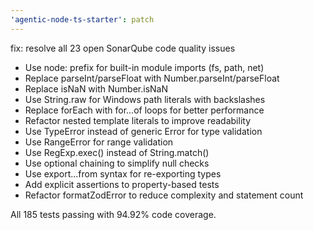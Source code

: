 ```yaml
---
'agentic-node-ts-starter': patch
---
```


fix: resolve all 23 open SonarQube code quality issues

- Use node: prefix for built-in module imports (fs, path, net)
- Replace parseInt/parseFloat with Number.parseInt/parseFloat
- Replace isNaN with Number.isNaN
- Use String.raw for Windows path literals with backslashes
- Replace forEach with for...of loops for better performance
- Refactor nested template literals to improve readability
- Use TypeError instead of generic Error for type validation
- Use RangeError for range validation
- Use RegExp.exec() instead of String.match()
- Use optional chaining to simplify null checks
- Use export...from syntax for re-exporting types
- Add explicit assertions to property-based tests
- Refactor formatZodError to reduce complexity and statement count

All 185 tests passing with 94.92% code coverage.
